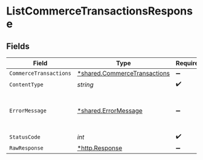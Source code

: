# ListCommerceTransactionsResponse


## Fields

| Field                                                                       | Type                                                                        | Required                                                                    | Description                                                                 |
| --------------------------------------------------------------------------- | --------------------------------------------------------------------------- | --------------------------------------------------------------------------- | --------------------------------------------------------------------------- |
| `CommerceTransactions`                                                      | [*shared.CommerceTransactions](../../models/shared/commercetransactions.md) | :heavy_minus_sign:                                                          | OK                                                                          |
| `ContentType`                                                               | *string*                                                                    | :heavy_check_mark:                                                          | N/A                                                                         |
| `ErrorMessage`                                                              | [*shared.ErrorMessage](../../models/shared/errormessage.md)                 | :heavy_minus_sign:                                                          | Your `query` parameter was not correctly formed                             |
| `StatusCode`                                                                | *int*                                                                       | :heavy_check_mark:                                                          | N/A                                                                         |
| `RawResponse`                                                               | [*http.Response](https://pkg.go.dev/net/http#Response)                      | :heavy_minus_sign:                                                          | N/A                                                                         |